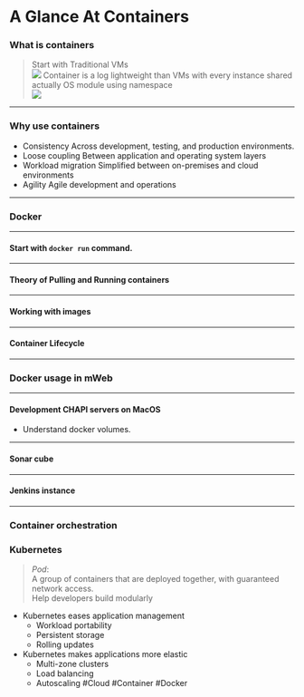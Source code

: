 # A Glance At Containers
### What is containers
> Start with Traditional VMs  
![](A%20Glance%20At%20Containers/Screen%20Shot%202018-04-29%20at%2019.59.15.png)
> Container is a log lightweight than VMs with every instance shared actually OS module using namespace  
![](A%20Glance%20At%20Containers/Screen%20Shot%202018-04-29%20at%2020.01.23.png)
- - - -
### Why use containers
- Consistency
Across development, testing, and production environments.
- Loose coupling
Between application and operating system layers
- Workload migration
Simplified between on-premises and cloud environments
- Agility
Agile development and operations
- - - -
### Docker
- - - -
#### Start with `docker run` command.
- - - -
#### Theory of Pulling and Running containers
- - - -
#### Working with images
- - - -
#### Container Lifecycle
- - - -
### Docker usage in mWeb
- - - -
#### Development CHAPI servers on MacOS
* Understand docker volumes.
- - - -
#### Sonar cube
- - - -
#### Jenkins instance
- - - -
### Container orchestration
### Kubernetes
> *Pod*:   
> A group of containers that are deployed together, with guaranteed network access.  
> Help developers build modularly  
* Kubernetes eases application management
	* Workload portability
	* Persistent storage
	* Rolling updates
* Kubernetes makes applications more elastic
	* Multi-zone clusters
	* Load balancing
	* Autoscaling
#Cloud #Container #Docker